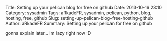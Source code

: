 Title: Setting up your pelican blog for free on github
Date: 2013-10-16 23:10
Category: sysadmin
Tags: aRkadeFR, sysadmin, pelican, python, blog, hosting, free, github
Slug: setting-up-pelican-blog-free-hosting-github
Author: aRkadeFR
Summary: Setting up your pelican for free on github

gonna explain later... Im lazy right now :D

